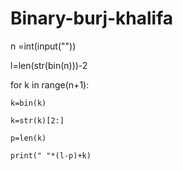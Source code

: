 # Binary-burj-khalifa
n =int(input(""))

l=len(str(bin(n)))-2

for k in range(n+1):

    k=bin(k)

    k=str(k)[2:]

    p=len(k)

    print(" "*(l-p)+k)
